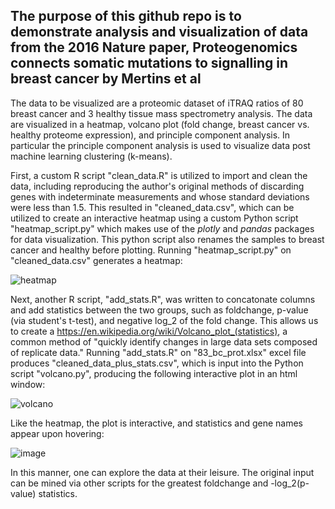 ## The purpose of this github repo is to demonstrate analysis and visualization of data from the 2016 Nature paper, Proteogenomics connects somatic mutations to signalling in breast cancer by Mertins et al

The data to be visualized are a proteomic dataset of iTRAQ ratios of 80 breast cancer and 3 healthy tissue mass spectrometry analysis. The data are visualized in a heatmap, volcano plot (fold change, breast cancer vs. healthy proteome expression), and principle component analysis. In particular the principle component analysis is used to visualize data post machine learning clustering (k-means).

First, a custom R script "clean_data.R" is utilized to import and clean the data, including reproducing the author's original methods of discarding genes with indeterminate measurements and whose standard deviations were less than 1.5. This resulted in "cleaned_data.csv", which can be utilized to create an interactive heatmap using a custom Python script "heatmap_script.py" which makes use of the *plotly* and *pandas* packages for data visualization. This python script also renames the samples to breast cancer and healthy before plotting. Running "heatmap_script.py" on "cleaned_data.csv" generates a heatmap:


![heatmap](https://github.com/slang314/proteogenomics-reproduction/assets/155842228/549c56bc-2f9b-4721-9b9d-ba335d34206f)


Next, another R script, "add_stats.R", was written to concatonate columns and add statistics between the two groups, such as foldchange, p-value (via student's t-test), and negative log_2 of the fold change. This allows us to create a https://en.wikipedia.org/wiki/Volcano_plot_(statistics), a common method of "quickly identify changes in large data sets composed of replicate data." Running "add_stats.R" on "83_bc_prot.xlsx" excel file produces "cleaned_data_plus_stats.csv", which is input into the Python script "volcano.py", producing the following interactive plot in an html window:

![volcano](https://github.com/slang314/proteogenomics-reproduction/assets/155842228/97100941-8c1d-426d-a7a9-0a67ed736b79)

Like the heatmap, the plot is interactive, and statistics and gene names appear upon hovering:

![image](https://github.com/slang314/proteogenomics-reproduction/assets/155842228/778648d8-9313-4773-99a2-f897a1355a9f)

In this manner, one can explore the data at their leisure. The original input can be mined via other scripts for the greatest foldchange and -log_2(p-value) statistics.


